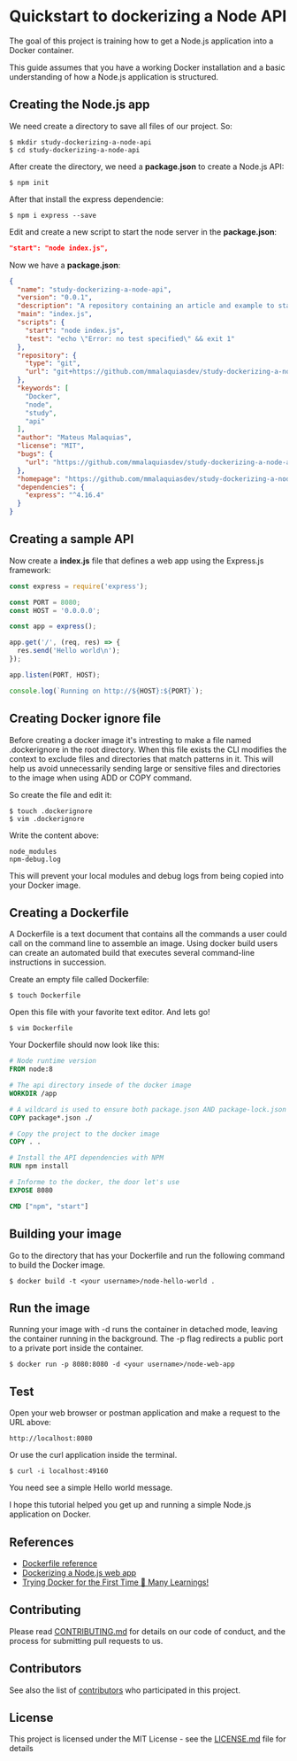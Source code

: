 # Quickstart to dockerizing a Node API

The goal of this project is training how to get a Node.js application into a Docker container.

This guide assumes that you have a working Docker installation and a basic understanding of how a Node.js application is structured.

## Creating the Node.js app

We need create a directory to save all files of our project. So:

```shell
$ mkdir study-dockerizing-a-node-api
$ cd study-dockerizing-a-node-api
```

After create the directory, we need a **package.json** to create a Node.js API:

```shell
$ npm init
```

After that install the express dependencie:

```shell
$ npm i express --save
```

Edit and create a new script to start the node server in the **package.json**:

```json
"start": "node index.js",
```

Now we have a **package.json**:

```json
{
  "name": "study-dockerizing-a-node-api",
  "version": "0.0.1",
  "description": "A repository containing an article and example to start my docker studies",
  "main": "index.js",
  "scripts": {
    "start": "node index.js",
    "test": "echo \"Error: no test specified\" && exit 1"
  },
  "repository": {
    "type": "git",
    "url": "git+https://github.com/mmalaquiasdev/study-dockerizing-a-node-api.git"
  },
  "keywords": [
    "Docker",
    "node",
    "study",
    "api"
  ],
  "author": "Mateus Malaquias",
  "license": "MIT",
  "bugs": {
    "url": "https://github.com/mmalaquiasdev/study-dockerizing-a-node-api/issues"
  },
  "homepage": "https://github.com/mmalaquiasdev/study-dockerizing-a-node-api#readme",
  "dependencies": {
    "express": "^4.16.4"
  }
}
```

## Creating a sample API

Now create a **index.js** file that defines a web app using the Express.js framework:

```javascript
const express = require('express');

const PORT = 8080;
const HOST = '0.0.0.0';

const app = express();

app.get('/', (req, res) => {
  res.send('Hello world\n');
});

app.listen(PORT, HOST);

console.log(`Running on http://${HOST}:${PORT}`);
```

## Creating Docker ignore file

Before creating a docker image it's intresting to make a file named .dockerignore in the root directory. When this file exists the CLI modifies the context to exclude files and directories that match patterns in it. This will help us avoid unnecessarily sending large or sensitive files and directories to the image when using ADD or COPY command.

So create the file and edit it:

```shell
$ touch .dockerignore
$ vim .dockerignore
```

Write the content above:

```
node_modules
npm-debug.log
```

This will prevent your local modules and debug logs from being copied into your Docker image.

## Creating a Dockerfile

A Dockerfile is a text document that contains all the commands a user could call on the command line to assemble an image. Using docker build users can create an automated build that executes several command-line instructions in succession.

Create an empty file called Dockerfile:

```shell
$ touch Dockerfile
```

Open this file with your favorite text editor. And lets go!

```shell
$ vim Dockerfile
```

Your Dockerfile should now look like this:

```Dockerfile
# Node runtime version
FROM node:8

# The api directory insede of the docker image
WORKDIR /app

# A wildcard is used to ensure both package.json AND package-lock.json are copied to the docker image
COPY package*.json ./

# Copy the project to the docker image
COPY . .

# Install the API dependencies with NPM
RUN npm install

# Informe to the docker, the door let's use
EXPOSE 8080

CMD ["npm", "start"]
```

## Building your image

Go to the directory that has your Dockerfile and run the following command to build the Docker image.

```shell
$ docker build -t <your username>/node-hello-world .
```

## Run the image

Running your image with -d runs the container in detached mode, leaving the container running in the background. The -p flag redirects a public port to a private port inside the container.

```shell
$ docker run -p 8080:8080 -d <your username>/node-web-app
```

## Test

Open your web browser or postman application and make a request to the URL above:

```
http://localhost:8080
```

Or use the curl application inside the terminal.

```shell
$ curl -i localhost:49160
```

You need see a simple Hello world message.

I hope this tutorial helped you get up and running a simple Node.js application on Docker.

## References

- [Dockerfile reference](https://docs.docker.com/engine/reference/builder/#dockerignore-file)
- [Dockerizing a Node.js web app](https://nodejs.org/en/docs/guides/nodejs-docker-webapp/)
- [Trying Docker for the First Time 📖 Many Learnings!](https://www.youtube.com/watch?v=2tvbkCW4OIY)

## Contributing

Please read [CONTRIBUTING.md](https://gist.github.com/PurpleBooth/b24679402957c63ec426) for details on our code of conduct, and the process for submitting pull requests to us.

## Contributors

See also the list of [contributors](https://github.com/mmalaquiasdev/study-dockerizing-a-node-api/graphs/contributors) who participated in this project.

## License

This project is licensed under the MIT License - see the [LICENSE.md](LICENSE.md) file for details

